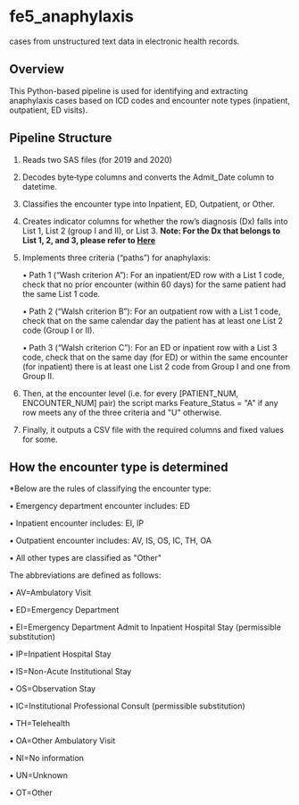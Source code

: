 # fe5_anaphylaxis
 cases from unstructured text data in electronic health records.

## Overview
This Python-based pipeline is used for identifying and extracting anaphylaxis cases based on ICD codes and encounter note types (inpatient, outpatient, ED visits).

## Pipeline Structure
1. Reads two SAS files (for 2019 and 2020)
2. Decodes byte‐type columns and converts the Admit_Date column to datetime.
3. Classifies the encounter type into Inpatient, ED, Outpatient, or Other.
4. Creates indicator columns for whether the row’s diagnosis (Dx) falls into List 1, List 2 (group I and II), or List 3. **Note: For the Dx that belongs to List 1, 2, and 3, please refer to [Here](./Cohort%20identification%20of%20potential%20anaphylaxis%20events.pdf)**
5. Implements three criteria (“paths”) for anaphylaxis:

    • Path 1 (“Wash criterion A”): For an inpatient/ED row with a List 1 code, check that no prior encounter (within 60 days) for the same patient had the same List 1 code.
   
    • Path 2 (“Walsh criterion B”): For an outpatient row with a List 1 code, check that on the same calendar day the patient has at least one List 2 code (Group I or II).
   
    • Path 3 (“Walsh criterion C”): For an ED or inpatient row with a List 3 code, check that on the same day (for ED) or within the same encounter (for inpatient) there is at least one List 2 code from Group I and one from Group II.
   
6. Then, at the encounter level (i.e. for every [PATIENT_NUM, ENCOUNTER_NUM] pair) the script marks Feature_Status = "A" if any row meets any of the three criteria and "U" otherwise.
7. Finally, it outputs a CSV file with the required columns and fixed values for some.

## How the encounter type is determined
*Below are the rules of classifying the encounter type:

• Emergency department encounter includes: ED

• Inpatient encounter includes: EI, IP

• Outpatient encounter includes: AV, IS, OS, IC, TH, OA

• All other types are classified as "Other"

The abbreviations are defined as follows:

• AV=Ambulatory  Visit

• ED=Emergency  Department

• EI=Emergency  Department  Admit  to  Inpatient  Hospital  Stay  (permissible  substitution)

• IP=Inpatient  Hospital  Stay

• IS=Non-Acute  Institutional  Stay

• OS=Observation  Stay

• IC=Institutional  Professional  Consult  (permissible  substitution)

• TH=Telehealth

• OA=Other  Ambulatory  Visit

• NI=No  information

• UN=Unknown

• OT=Other
